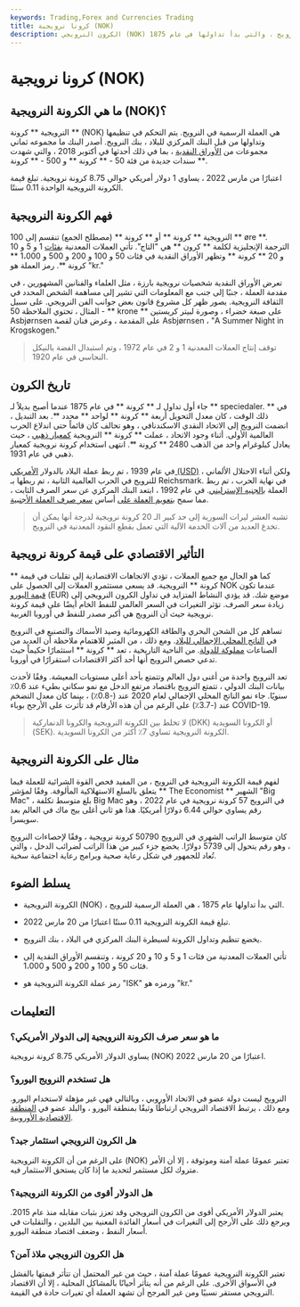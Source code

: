 ```yaml
---
keywords: Trading,Forex and Currencies Trading
title: كرونا نرويجية (NOK)
description: الكرون النرويجي (NOK) هو العملة الوطنية للنرويج ، والتي بدأ تداولها في عام 1875.
---
```


# كرونا نرويجية (NOK)
## ما هي الكرونة النرويجية (NOK)؟

النرويجية ** كرونة ** (NOK) هي العملة الرسمية في النرويج. يتم التحكم في تنظيمها وتداولها من قبل البنك المركزي للبلاد ، بنك النرويج. أصدر البنك ما مجموعه ثماني مجموعات من [الأوراق النقدية](/banknote) ، بما في ذلك أحدثها في أكتوبر 2018 ، والتي شهدت سندات جديدة من فئة 50 - ** كرونة ** و 500 - ** كرونة **.

اعتبارًا من مارس 2022 ، يساوي 1 دولار أمريكي حوالي 8.75 كرونة نرويجية. تبلغ قيمة الكرونة النرويجية الواحدة 0.11 سنتًا.

## فهم الكرونة النرويجية

النرويجية ** كرونة ** أو ** كرونة ** (مصطلح الجمع) تنقسم إلى 100 ** øre **. الترجمة الإنجليزية لكلمة ** كرون ** هي "التاج". تأتي العملات المعدنية [بفئات](/denomination) 1 و 5 و 10 و 20 ** كرونة ** وتظهر الأوراق النقدية في فئات 50 و 100 و 200 و 500 و 1،000 ** كرونة **. رمز العملة هو "kr."

تعرض الأوراق النقدية شخصيات نرويجية بارزة ، مثل العلماء والفنانين المشهورين ، في مقدمة العملة ، جنبًا إلى جنب مع المعلومات التي تشير إلى مساهمة الشخص المحدد في الثقافة النرويجية. يصور ظهر كل مشروع قانون بعض جوانب الفن النرويجي. على سبيل المثال ، تحتوي الملاحظة 50 - ** krone ** على صبغة خضراء ، وصورة لبيتر كريستين Asbjørnsen على المقدمة ، وعرض فنان لقصة Asbjørnsen ، "A Summer Night in Krogskogen."

> توقف إنتاج العملات المعدنية 1 و 2 في عام 1972 ، وتم استبدال الفضة بالنيكل النحاسي في عام 1920.

>

## تاريخ الكرون

جاء أول تداول لـ ** كرونة ** في عام 1875 عندما أصبح بديلاً لـ ** speciedaler. ** في ذلك الوقت ، كان معدل التحويل أربعة ** كرونة ** لواحد ** محدد **. بعد التبديل ، انضمت النرويج إلى الاتحاد النقدي الاسكندنافي ، وهو تحالف كان قائماً حتى اندلاع الحرب العالمية الأولى. أثناء وجود الاتحاد ، عملت ** كرونة ** النرويجية [كمعيار ذهبي](/goldstandard) ، حيث يعادل كيلوغرام واحد من الذهب 2480 ** كرونة **. انتهى استخدام كرونة نرويجية كمعيار ذهبي في عام 1931.

في عام 1939 ، تم ربط عملة البلاد بالدولار [الأمريكي (USD)](/usd) ، ولكن أثناء الاحتلال الألماني للنرويج في الحرب العالمية الثانية ، تم ربطها بـ Reichsmark. في نهاية الحرب ، تم ربط العملة [بالجنيه الإسترليني](/gbp). في عام 1992 ، ابتعد البنك المركزي عن سعر الصرف الثابت ، مما سمح [بتعويم العملة على](/floatingexchangerate) أساس [سعر صرف العملة الأجنبية](/exchangerate).

> تشبه العشر ليرات السورية إلى حد كبير الـ 20 كرونة نرويجية لدرجة أنها يمكن أن تخدع العديد من آلات الخدمة الآلية التي تعمل بقطع النقود المعدنية في النرويج.

>

## التأثير الاقتصادي على قيمة كرونة نرويجية

كما هو الحال مع جميع العملات ، تؤدي الاتجاهات الاقتصادية إلى تقلبات في قيمة ** كرونة ** النرويجية. قد يسعى مستثمرو العملات إلى الحصول على NOK عندما تكون [قيمة اليورو](/euro) (EUR) موضع شك. قد يؤدي النشاط المتزايد في تداول الكرون النرويجي إلى زيادة سعر الصرف. تؤثر التغيرات في السعر العالمي للنفط الخام أيضًا على قيمة كرونة نرويجية حيث أن النرويج هي أكبر مصدر للنفط في أوروبا الغربية.

تساهم كل من الشحن البحري والطاقة الكهرومائية وصيد الأسماك والتصنيع في النرويج في [الناتج المحلي الإجمالي للبلاد](/gdp). ومع ذلك ، من المثير للاهتمام ملاحظة أن العديد من الصناعات [مملوكة للدولة](/soe). من الناحية التاريخية ، تعد ** كرونة ** استثمارًا حكيماً حيث تدعي حصص النرويج أنها أحد أكثر الاقتصادات استقرارًا في أوروبا.

تعد النرويج واحدة من أغنى دول العالم وتتمتع بأحد أعلى مستويات المعيشة. وفقًا لأحدث بيانات البنك الدولي ، تتمتع النرويج باقتصاد مرتفع الدخل مع نمو سكاني بطيء عند 0.6٪ سنويًا. جاء نمو الناتج المحلي الإجمالي لعام 2020 عند (-0.8٪) ، بينما كان معدل التضخم عند (-3.7٪) على الرغم من أن هذه الأرقام قد تأثرت على الأرجح بوباء COVID-19.

> لا تخلط بين الكرونة النرويجية والكرونا الدنماركية (DKK) أو الكرونا السويدية (SEK). الكرونة النرويجية تساوي 7٪ أكثر من الكرونا السويدية.

>

## مثال على الكرونة النرويجية

لفهم قيمة الكرونة النرويجية في النرويج ، من المفيد فحص القوة الشرائية للعملة فيما يتعلق بالسلع الاستهلاكية المألوفة. وفقًا لمؤشر ** The Economist ** الشهير "Big Mac" ، بلغ متوسط تكلفة Big Mac في النرويج 57 كرونة نرويجية في عام 2022 ، وهو رقم يساوي حوالي 6.44 دولارًا أمريكيًا. هذا هو ثاني أغلى بيج ماك في العالم بعد سويسرا.

كان متوسط الراتب الشهري في النرويج 50790 كرونة نرويجية ، وفقًا لإحصاءات النرويج ، وهو رقم يتحول إلى 5739 دولارًا. يخضع جزء كبير من هذا الراتب لضرائب الدخل ، والتي تُعاد للجمهور في شكل رعاية صحية وبرامج رعاية اجتماعية سخية.

## يسلط الضوء

- الكرونة النرويجية (NOK) ، التي بدأ تداولها عام 1875 ، هي العملة الرسمية للنرويج.

- تبلغ قيمة الكرونة النرويجية 0.11 سنتًا اعتبارًا من 20 مارس 2022.

- يخضع تنظيم وتداول الكرونة لسيطرة البنك المركزي في البلاد ، بنك النرويج.

- تأتي العملات المعدنية من فئات 1 و 5 و 10 و 20 كرونة ، وتنقسم الأوراق النقدية إلى فئات 50 و 100 و 200 و 500 و 1،000.

- رمز عملة الكرونة النرويجية هو "ISK" ورمزه هو "kr."

## التعليمات

### ما هو سعر صرف الكرونة النرويجية إلى الدولار الأمريكي؟

يساوي الدولار الأمريكي 8.75 كرونة نرويجية (NOK) اعتبارًا من 20 مارس 2022.

### هل تستخدم النرويج اليورو؟

النرويج ليست دولة عضو في الاتحاد الأوروبي ، وبالتالي فهي غير مؤهلة لاستخدام اليورو. ومع ذلك ، يرتبط الاقتصاد النرويجي ارتباطًا وثيقًا بمنطقة اليورو ، والبلد عضو في [المنطقة الاقتصادية الأوروبية](/european-economic-area-eea-agreement).

### هل الكرون النرويجي استثمار جيد؟

على الرغم من أن الكرونة النرويجية (NOK) تعتبر عمومًا عملة آمنة وموثوقة ، إلا أن الأمر متروك لكل مستثمر لتحديد ما إذا كان يستحق الاستثمار فيه.

### هل الدولار أقوى من الكرونة النرويجية؟

يعتبر الدولار الأمريكي أقوى من الكرون النرويجي وقد تعزز بثبات مقابله منذ عام 2015. ويرجع ذلك على الأرجح إلى التغيرات في أسعار الفائدة المعنية بين البلدين ، والتقلبات في أسعار النفط ، وضعف اقتصاد منطقة اليورو.

### هل الكرون النرويجي ملاذ آمن؟

تعتبر الكرونة النرويجية عمومًا عملة آمنة ، حيث من غير المحتمل أن تتأثر قيمتها بالفشل في الأسواق الأخرى. على الرغم من أنه يتأثر أحيانًا بالمشاكل المحلية ، إلا أن الاقتصاد النرويجي مستقر نسبيًا ومن غير المرجح أن تشهد العملة أي تغيرات حادة في القيمة.

